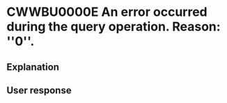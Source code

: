 # CWWBU0000E An error occurred during the query operation. Reason: ''0''.

## Explanation

## User response